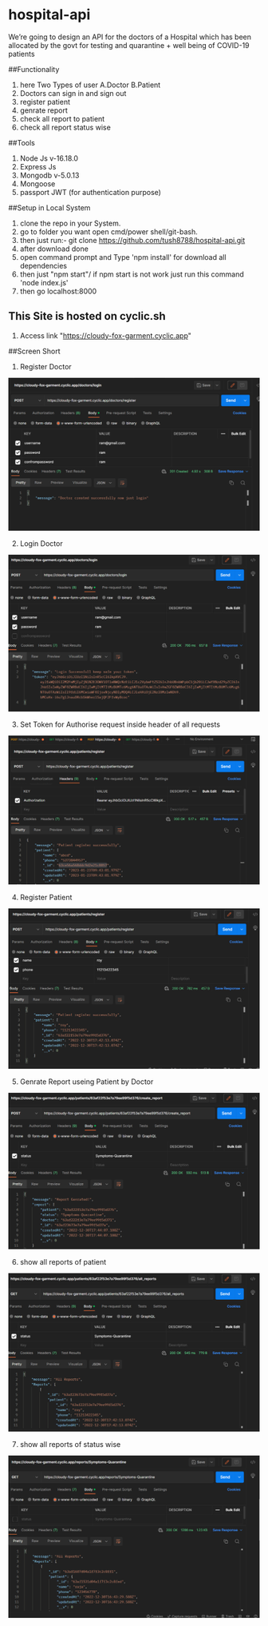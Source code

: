 # hospital-api
We’re going to design an API for the doctors of a Hospital which has been allocated by the govt for testing and quarantine + well being of COVID-19 patients

##Functionality
1. here Two Types of user
  A.Doctor
  B.Patient
2. Doctors can sign in and sign out
3. register patient
4. genrate report 
5. check all report to patient
6. check all report status wise 

##Tools 
1. Node Js  v-16.18.0
2. Express Js
3. Mongodb  v-5.0.13
4. Mongoose
5. passport JWT (for authentication purpose)


##Setup in Local System

1. clone the repo in your System.
2. go to folder you want open cmd/power shell/git-bash. 
3. then just run:- git clone https://github.com/tush8788/hospital-api.git
4. after download done 
5. open command prompt and Type 'npm install' for download all dependencies 
6. then just "npm start"/ if npm start is not work just run this command 'node index.js'
7. then go localhost:8000

## This Site is hosted on cyclic.sh
1. Access link "https://cloudy-fox-garment.cyclic.app"

##Screen Short
1. Register Doctor

![plot](./assets/img/register-doctor.png)

2. Login Doctor

![plot](./assets/img/login-doctor.png)

3. Set Token for Authorise request inside header of all requests

![plot](./assets/img/auth.png)

4. Register Patient

![plot](./assets/img/register-patient.png)

5. Genrate Report useing Patient by Doctor

![plot](./assets/img/genrate-report.png)

6. show all reports of patient

![plot](./assets/img/all-report.png)

7. show all reports of status wise

![plot](./assets/img/report-status-wise.png)

